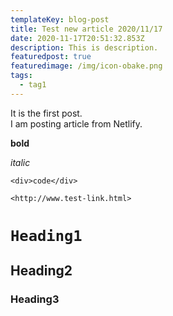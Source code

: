 ```yaml
---
templateKey: blog-post
title: Test new article 2020/11/17
date: 2020-11-17T20:51:32.853Z
description: This is description.
featuredpost: true
featuredimage: /img/icon-obake.png
tags:
  - tag1
---
```

It is the first post.\
I am posting article from Netlify.

**bold**

*italic*

`<div>code</div>`

``<http://www.test-link.html>``

# `Heading1`

## Heading2

### Heading3